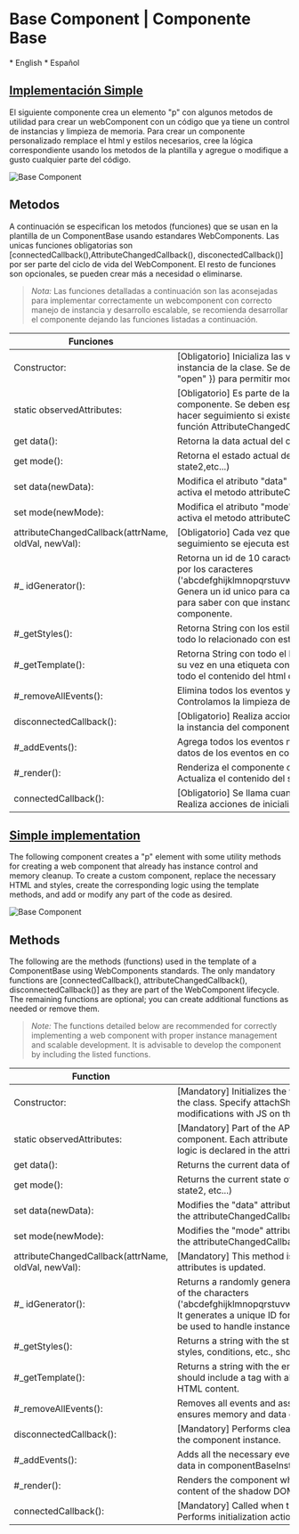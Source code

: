 # Base Component | Componente Base

<a name="sectionEnglish">* English</a>
<a name="sectionSpanish">* Español</a>

## [Implementación Simple](#sectionSpanish)
El siguiente componente crea un elemento "p" con algunos metodos de utilidad para crear un webComponent con un código que ya tiene un control de instancias y limpieza de memoria. Para crear un componente personalizado remplace el html y estilos necesarios, cree la lógica correspondiente usando los metodos de la plantilla y agregue o modifique a gusto cualquier parte del código.


![Base Component](http://drive.google.com/uc?export=view&id=1qOm2xrXlGVMjm5RMqw76Pcfqi5e-ElcL)


## Metodos

A continuación se especifican los metodos (funciones) que se usan en la plantilla de un ComponentBase usando estandares WebComponents. Las unicas funciones obligatorias son [connectedCallback(),AttributeChangedCallback(), disconectedCallback()] por ser parte del ciclo de vida del WebComponent. El resto de funciones son opcionales, se pueden crear más a necesidad o eliminarse. 

>*Nota:* Las funciones detalladas a continuación son las aconsejadas para implementar correctamente un webcomponent con correcto manejo de instancia y desarrollo escalable, se recomienda desarrollar el componente dejando las funciones listadas a continuación.

|Funciones|Descripción|
|----------------|----------------|
|Constructor:|[Obligatorio] Inicializa las variables que guardaran los datos de instancia de la clase. Se debe especificar attachShadow({ mode: "open" }) para permitir modificaciones con JS del component|
|static observedAttributes:|[Obligatorio] Es parte de la API. Es un observador de atributos del componente. Se deben especificar cada uno de los atributos para hacer seguimiento si existe un cambio y su lógica se declara en la función AttributeChangedCallback()|
|get data():|Retorna la data actual del componente en instancia|
|get mode():|Retorna el estado actual del componente. (loading, preview,state1, state2,etc...)|
|set data(newData):|Modifica el atributo "data" del componente. Con esta actualización se activa el metodo attributeChangedCallback()|
|set mode(newMode):|Modifica el atributo "mode" del componente. Con esta actualización se activa el metodo attributeChangedCallback()|
|attributeChangedCallback(attrName, oldVal, newVal):|[Obligatorio] Cada vez que se actualice alguno de los atributos en seguimiento se ejecuta este metodo|
|#_ idGenerator():| Retorna un id de 10 caracteres de longitud compuesto aleatoriamente por los caracteres ('abcdefghijklmnopqrstuvwxyzABCDEFGHIJKLMNOPQRSTUVWXYZ_'). Genera un id unico para cada instancia del componente, esto se usará para saber con que instancias/datos manejar dentro de los metodos del componente.|
|#_getStyles():| Retorna String con los estilos para el componente. Aquí se debe crear todo lo relacionado con estilos dinamicos, condiciones etc.|
|#_getTemplate():| Retorna String con todo el html del componente. Este debe contener a su vez en una etiqueta <style></style> con todos los estilos del componente antes que todo el contenido del html del mismo.|
|#_removeAllEvents():|Elimina todos los eventos y datos asociados a eventos del componente. Controlamos la limpieza de la memoria y datos por instancias|
|disconnectedCallback():|[Obligatorio] Realiza acciones de limpieza y sugiere eliminar/blanquear la instancia del componente.|
|#_addEvents():|Agrega todos los eventos necesarios para el componente y guarda los datos de los eventos en componentBaseInstances.|
|#_render():|Renderiza el componente cuando se modifica alguna propiedad. Actualiza el contenido del shadow DOM y agrega eventos.|
|connectedCallback():|[Obligatorio] Se llama cuando el componente se conecta al DOM. Realiza acciones de inicialización, renderizado y agrega eventos.|


## [Simple implementation](#sectionEnglish)


The following component creates a "p" element with some utility methods for creating a web component that already has instance control and memory cleanup. To create a custom component, replace the necessary HTML and styles, create the corresponding logic using the template methods, and add or modify any part of the code as desired.


![Base Component](http://drive.google.com/uc?export=view&id=1qOm2xrXlGVMjm5RMqw76Pcfqi5e-ElcL)


## Methods


The following are the methods (functions) used in the template of a ComponentBase using WebComponents standards. The only mandatory functions are [connectedCallback(), attributeChangedCallback(), disconnectedCallback()] as they are part of the WebComponent lifecycle. The remaining functions are optional; you can create additional functions as needed or remove them.

>*Note:* The functions detailed below are recommended for correctly implementing a web component with proper instance management and scalable development. It is advisable to develop the component by including the listed functions.


|Function|Description|
|----------------|----------------|
|Constructor:|[Mandatory] Initializes the variables that will store the instance data of the class. Specify attachShadow({ mode: "open" }) to allow modifications with JS on the component.|
|static observedAttributes:|[Mandatory] Part of the API. It is an attribute observer for the component. Each attribute must be specified to track changes, and its logic is declared in the attributeChangedCallback() function.|
|get data():|Returns the current data of the component instance.|
|get mode():|Returns the current state of the component (loading, preview, state1, state2, etc...)|
|set data(newData):|Modifies the "data" attribute of the component. This update triggers the attributeChangedCallback() method.|
|set mode(newMode):|Modifies the "mode" attribute of the component. This update triggers the attributeChangedCallback() method.|
|attributeChangedCallback(attrName, oldVal, newVal):|[Mandatory] This method is executed every time one of the tracked attributes is updated.|
|#_ idGenerator():| Returns a randomly generated ID of 10 characters in length, composed of the characters ('abcdefghijklmnopqrstuvwxyzABCDEFGHIJKLMNOPQRSTUVWXYZ_'). It generates a unique ID for each instance of the component, which will be used to handle instances/data within the component's methods.|
|#_getStyles():| Returns a string with the styles for the component. Here, all dynamic styles, conditions, etc., should be created.|
|#_getTemplate():| Returns a string with the entire HTML structure of the component. It should include a <style></style> tag with all the component's styles before the actual HTML content.|
|#_removeAllEvents():|Removes all events and associated event data from the component. It ensures memory and data cleanup per instance.|
|disconnectedCallback():|[Mandatory] Performs cleanup actions and suggests removing/clearing the component instance.|
|#_addEvents():|Adds all the necessary events for the component and stores the event data in componentBaseInstances.|
|#_render():|Renders the component when a property is modified. Updates the content of the shadow DOM and adds events.|
|connectedCallback():|[Mandatory] Called when the component is connected to the DOM. Performs initialization actions, rendering, and adds events.|